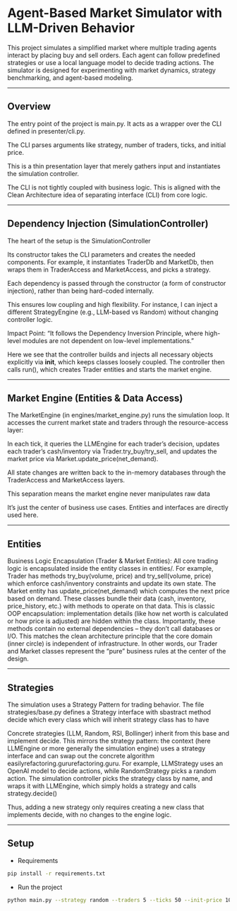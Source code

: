 # Agent-Based Market Simulator with LLM-Driven Behavior

This project simulates a simplified market where multiple trading agents interact by placing buy and sell orders. Each agent can follow predefined strategies or use a local language model to decide trading actions. The simulator is designed for experimenting with market dynamics, strategy benchmarking, and agent-based modeling.

---

## Overview

The entry point of the project is main.py. It acts as a wrapper over the CLI defined in presenter/cli.py. 

The CLI parses arguments like strategy, number of traders, ticks, and initial price.

 This is a thin presentation layer that merely gathers input and instantiates the simulation controller. 

The CLI is not tightly coupled with business logic. This is aligned with the Clean Architecture idea of separating interface (CLI) from core logic.

---

## Dependency Injection (SimulationController)

The heart of the setup is the SimulationController 

Its constructor takes the CLI parameters and creates the needed components. For example, it instantiates TraderDb and MarketDb, then wraps them in TraderAccess and MarketAccess, and picks a strategy. 

Each dependency is passed through the constructor (a form of constructor injection), rather than being hard-coded internally.

This ensures low coupling and high flexibility. For instance, I can inject a different StrategyEngine (e.g., LLM-based vs Random) without changing controller logic.

Impact Point: “It follows the Dependency Inversion Principle, where high-level modules are not dependent on low-level implementations.”

Here we see that the controller builds and injects all necessary objects explicitly via __init__, which keeps classes loosely coupled. The controller then calls run(), which creates Trader entities and starts the market engine.

---

## Market Engine (Entities & Data Access)

The MarketEngine (in engines/market_engine.py) runs the simulation loop.
It accesses the current market state and traders through the resource-access layer:

In each tick, it queries the LLMEngine for each trader’s decision, updates each trader’s cash/inventory via Trader.try_buy/try_sell, and updates the market price via Market.update_price(net_demand).

 All state changes are written back to the in-memory databases through the TraderAccess and MarketAccess layers.

This separation means the market engine never manipulates raw data

It’s just the center of business use cases. Entities and interfaces are directly used here.

---

## Entities

Business Logic Encapsulation (Trader & Market Entities): All core trading logic is encapsulated inside the entity classes in entities/. For example, Trader has methods try_buy(volume, price) and try_sell(volume, price) which enforce cash/inventory constraints and update its own state. The Market entity has update_price(net_demand) which computes the next price based on demand. These classes bundle their data (cash, inventory, price_history, etc.) with methods to operate on that data. This is classic OOP encapsulation: implementation details (like how net worth is calculated or how price is adjusted) are hidden within the class. Importantly, these methods contain no external dependencies – they don’t call databases or I/O. This matches the clean architecture principle that the core domain (inner circle) is independent of infrastructure. In other words, our Trader and Market classes represent the “pure” business rules at the center of the design.


---

## Strategies

The simulation uses a Strategy Pattern for trading behavior. The file strategies/base.py defines a Strategy interface with sbastract method decide which every class which will inherit strategy class has to have

Concrete strategies (LLM, Random, RSI, Bollinger) inherit from this base and implement decide. This mirrors the strategy pattern: the context (here LLMEngine or more generally the simulation engine) uses a strategy interface and can swap out the concrete algorithm easilyrefactoring.gururefactoring.guru. For example, LLMStrategy uses an OpenAI model to decide actions, while RandomStrategy picks a random action. The simulation controller picks the strategy class by name, and wraps it with LLMEngine, which simply holds a strategy and calls strategy.decide()

Thus, adding a new strategy only requires creating a new class that implements decide, with no changes to the engine logic.

---

## Setup

- Requirements
```bash
pip install -r requirements.txt
```

- Run the project
```bash
python main.py --strategy random --traders 5 --ticks 50 --init-price 10
```


